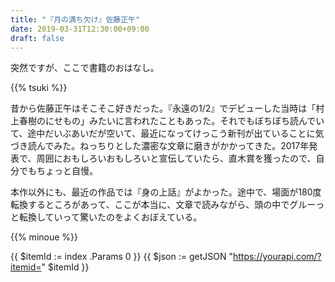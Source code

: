 ```yaml
---
title: "『月の満ち欠け』佐藤正午"
date: 2019-03-31T12:30:00+09:00
draft: false
---
```

突然ですが、ここで書籍のおはなし。
<!--more-->

{{% tsuki %}}

昔から佐藤正午はそこそこ好きだった。『永遠の1/2』でデビューした当時は「村上春樹のにせもの」みたいに言われたこともあった。それでもぼちぼち読んでいて、途中だいぶあいだが空いて、最近になってけっこう新刊が出ていることに気づき読んでみた。ねっちりとした濃密な文章に磨きがかかってきた。2017年発表で、周囲におもしろいおもしろいと宣伝していたら、直木賞を獲ったので、自分でもちょっと自慢。

本作以外にも、最近の作品では『身の上話』がよかった。途中で、場面が180度転換するところがあって、ここが本当に、文章で読みながら、頭の中でグルーっと転換していって驚いたのをよくおぼえている。

{{% minoue %}}

{{ $itemId := index .Params 0 }}
{{ $json := getJSON "https://yourapi.com/?itemid=" $itemId }}
